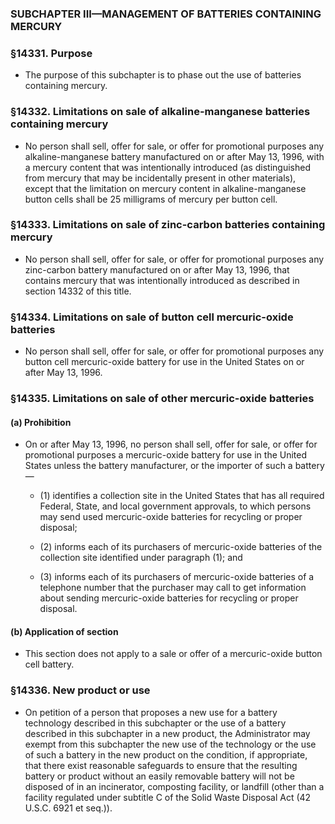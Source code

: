 ### SUBCHAPTER III—MANAGEMENT OF BATTERIES CONTAINING MERCURY

### §14331. Purpose
* The purpose of this subchapter is to phase out the use of batteries containing mercury.

### §14332. Limitations on sale of alkaline-manganese batteries containing mercury
* No person shall sell, offer for sale, or offer for promotional purposes any alkaline-manganese battery manufactured on or after May 13, 1996, with a mercury content that was intentionally introduced (as distinguished from mercury that may be incidentally present in other materials), except that the limitation on mercury content in alkaline-manganese button cells shall be 25 milligrams of mercury per button cell.

### §14333. Limitations on sale of zinc-carbon batteries containing mercury
* No person shall sell, offer for sale, or offer for promotional purposes any zinc-carbon battery manufactured on or after May 13, 1996, that contains mercury that was intentionally introduced as described in section 14332 of this title.

### §14334. Limitations on sale of button cell mercuric-oxide batteries
* No person shall sell, offer for sale, or offer for promotional purposes any button cell mercuric-oxide battery for use in the United States on or after May 13, 1996.

### §14335. Limitations on sale of other mercuric-oxide batteries
#### (a) Prohibition
* On or after May 13, 1996, no person shall sell, offer for sale, or offer for promotional purposes a mercuric-oxide battery for use in the United States unless the battery manufacturer, or the importer of such a battery—

  * (1) identifies a collection site in the United States that has all required Federal, State, and local government approvals, to which persons may send used mercuric-oxide batteries for recycling or proper disposal;

  * (2) informs each of its purchasers of mercuric-oxide batteries of the collection site identified under paragraph (1); and

  * (3) informs each of its purchasers of mercuric-oxide batteries of a telephone number that the purchaser may call to get information about sending mercuric-oxide batteries for recycling or proper disposal.

#### (b) Application of section
* This section does not apply to a sale or offer of a mercuric-oxide button cell battery.

### §14336. New product or use
* On petition of a person that proposes a new use for a battery technology described in this subchapter or the use of a battery described in this subchapter in a new product, the Administrator may exempt from this subchapter the new use of the technology or the use of such a battery in the new product on the condition, if appropriate, that there exist reasonable safeguards to ensure that the resulting battery or product without an easily removable battery will not be disposed of in an incinerator, composting facility, or landfill (other than a facility regulated under subtitle C of the Solid Waste Disposal Act (42 U.S.C. 6921 et seq.)).